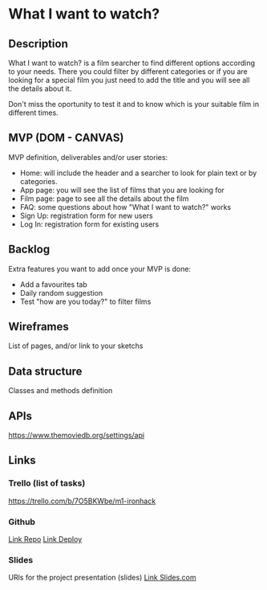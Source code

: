 # What I want to watch?

## Description
What I want to watch? is a film searcher to find different options according to your needs. There you could filter by different categories or if you are looking for a special film you just need to add the title and you will see all the details about it.

Don't miss the oportunity to test it and to know which is your suitable film in different times. 


## MVP (DOM - CANVAS)
MVP definition, deliverables and/or user stories:
- Home: will include the header and a searcher to look for plain text or by categories.
- App page: you will see the list of films that you are looking for
- Film page: page to see all the details about the film
- FAQ: some questions about how "What I want to watch?" works
- Sign Up: registration form for new users
- Log In: registration form for existing users


## Backlog    
Extra features you want to add once your MVP is done:
- Add a favourites tab
- Daily random suggestion
- Test "how are you today?" to filter films


## Wireframes    
List of pages, and/or link to your sketchs


## Data structure
Classes and methods definition


## APIs
https://www.themoviedb.org/settings/api

## Links


### Trello (list of tasks)
https://trello.com/b/7O5BKWbe/m1-ironhack


### Github
[Link Repo](https://github.com/CarlaNavia/whatIwanttowatch)
[Link Deploy](http://github.com)


### Slides
URls for the project presentation (slides)
[Link Slides.com](http://slides.com)
